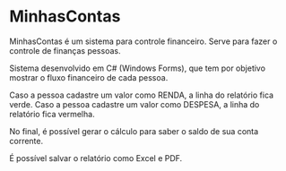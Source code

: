 # MinhasContas

MinhasContas é um sistema para controle financeiro. Serve para fazer o controle de finanças pessoas.

Sistema desenvolvido em C# (Windows Forms), que tem por objetivo mostrar o fluxo financeiro de cada pessoa.

Caso a pessoa cadastre um valor como RENDA, a linha do relatório fica verde. Caso a pessoa cadastre um valor como DESPESA, a linha do relatório fica vermelha.

No final, é possível gerar o cálculo para saber o saldo de sua conta corrente.

É possível salvar o relatório como Excel e PDF.

